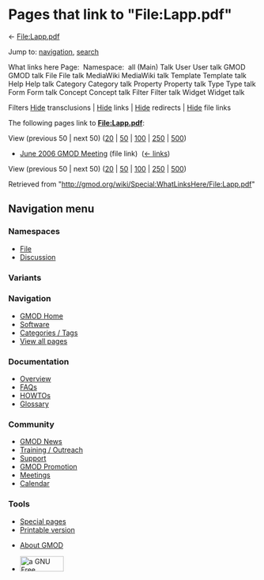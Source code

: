 <div id="mw-page-base" class="noprint">

</div>

<div id="mw-head-base" class="noprint">

</div>

<div id="content" class="mw-body" role="main">

<span id="top"></span>

<div id="mw-js-message" style="display:none;">

</div>



# <span dir="auto">Pages that link to "File:Lapp.pdf"</span>

<div id="bodyContent">

<div id="contentSub">

← [File:Lapp.pdf](/wiki/File:Lapp.pdf "File:Lapp.pdf")

</div>

<div id="jump-to-nav" class="mw-jump">

Jump to: [navigation](#mw-navigation), [search](#p-search)

</div>

<div id="mw-content-text">

What links here Page:  Namespace:  all (Main) Talk User User talk GMOD
GMOD talk File File talk MediaWiki MediaWiki talk Template Template talk
Help Help talk Category Category talk Property Property talk Type Type
talk Form Form talk Concept Concept talk Filter Filter talk Widget
Widget talk

Filters
[Hide](/mediawiki/index.php?title=Special:WhatLinksHere/File:Lapp.pdf&hidetrans=1 "Special:WhatLinksHere/File:Lapp.pdf")
transclusions \|
[Hide](/mediawiki/index.php?title=Special:WhatLinksHere/File:Lapp.pdf&hidelinks=1 "Special:WhatLinksHere/File:Lapp.pdf")
links \|
[Hide](/mediawiki/index.php?title=Special:WhatLinksHere/File:Lapp.pdf&hideredirs=1 "Special:WhatLinksHere/File:Lapp.pdf")
redirects \|
[Hide](/mediawiki/index.php?title=Special:WhatLinksHere/File:Lapp.pdf&hideimages=1 "Special:WhatLinksHere/File:Lapp.pdf")
file links

The following pages link to
**[File:Lapp.pdf](/wiki/File:Lapp.pdf "File:Lapp.pdf")**:

View (previous 50 \| next 50)
([20](/mediawiki/index.php?title=Special:WhatLinksHere/File:Lapp.pdf&limit=20 "Special:WhatLinksHere/File:Lapp.pdf")
\|
[50](/mediawiki/index.php?title=Special:WhatLinksHere/File:Lapp.pdf&limit=50 "Special:WhatLinksHere/File:Lapp.pdf")
\|
[100](/mediawiki/index.php?title=Special:WhatLinksHere/File:Lapp.pdf&limit=100 "Special:WhatLinksHere/File:Lapp.pdf")
\|
[250](/mediawiki/index.php?title=Special:WhatLinksHere/File:Lapp.pdf&limit=250 "Special:WhatLinksHere/File:Lapp.pdf")
\|
[500](/mediawiki/index.php?title=Special:WhatLinksHere/File:Lapp.pdf&limit=500 "Special:WhatLinksHere/File:Lapp.pdf"))

- [June 2006 GMOD
  Meeting](/wiki/June_2006_GMOD_Meeting "June 2006 GMOD Meeting") (file
  link) ‎ <span class="mw-whatlinkshere-tools">([←
  links](/mediawiki/index.php?title=Special:WhatLinksHere&target=June+2006+GMOD+Meeting "Special:WhatLinksHere"))</span>

View (previous 50 \| next 50)
([20](/mediawiki/index.php?title=Special:WhatLinksHere/File:Lapp.pdf&limit=20 "Special:WhatLinksHere/File:Lapp.pdf")
\|
[50](/mediawiki/index.php?title=Special:WhatLinksHere/File:Lapp.pdf&limit=50 "Special:WhatLinksHere/File:Lapp.pdf")
\|
[100](/mediawiki/index.php?title=Special:WhatLinksHere/File:Lapp.pdf&limit=100 "Special:WhatLinksHere/File:Lapp.pdf")
\|
[250](/mediawiki/index.php?title=Special:WhatLinksHere/File:Lapp.pdf&limit=250 "Special:WhatLinksHere/File:Lapp.pdf")
\|
[500](/mediawiki/index.php?title=Special:WhatLinksHere/File:Lapp.pdf&limit=500 "Special:WhatLinksHere/File:Lapp.pdf"))

</div>

<div class="printfooter">

Retrieved from
"<http://gmod.org/wiki/Special:WhatLinksHere/File:Lapp.pdf>"

</div>

<div id="catlinks" class="catlinks catlinks-allhidden">

</div>

<div class="visualClear">

</div>

</div>

</div>

<div id="mw-navigation">

## Navigation menu

<div id="mw-head">



<div id="left-navigation">

<div id="p-namespaces" class="vectorTabs" role="navigation"
aria-labelledby="p-namespaces-label">

### Namespaces

- <span id="ca-nstab-image"><a href="/wiki/File:Lapp.pdf" accesskey="c"
  title="View the file page [c]">File</a></span>
- <span id="ca-talk"><a
  href="/mediawiki/index.php?title=File_talk:Lapp.pdf&amp;action=edit&amp;redlink=1"
  accesskey="t"
  title="Discussion about the content page [t]">Discussion</a></span>

</div>

<div id="p-variants" class="vectorMenu emptyPortlet" role="navigation"
aria-labelledby="p-variants-label">

### 

### Variants[](#)

<div class="menu">

</div>

</div>

</div>

<div id="right-navigation">





</div>



</div>

</div>

</div>

<div id="mw-panel">

<div id="p-logo" role="banner">

<a href="/wiki/Main_Page"
style="background-image: url(http://gmod.org/images/GMOD-cogs.png);"
title="Visit the main page"></a>

</div>

<div id="p-Navigation" class="portal" role="navigation"
aria-labelledby="p-Navigation-label">

### Navigation

<div class="body">

- <span id="n-GMOD-Home">[GMOD Home](/wiki/Main_Page)</span>
- <span id="n-Software">[Software](/wiki/GMOD_Components)</span>
- <span id="n-Categories-.2F-Tags">[Categories /
  Tags](/wiki/Categories)</span>
- <span id="n-View-all-pages">[View all
  pages](/wiki/Special:AllPages)</span>

</div>

</div>

<div id="p-Documentation" class="portal" role="navigation"
aria-labelledby="p-Documentation-label">

### Documentation

<div class="body">

- <span id="n-Overview">[Overview](/wiki/Overview)</span>
- <span id="n-FAQs">[FAQs](/wiki/Category:FAQ)</span>
- <span id="n-HOWTOs">[HOWTOs](/wiki/Category:HOWTO)</span>
- <span id="n-Glossary">[Glossary](/wiki/Glossary)</span>

</div>

</div>

<div id="p-Community" class="portal" role="navigation"
aria-labelledby="p-Community-label">

### Community

<div class="body">

- <span id="n-GMOD-News">[GMOD News](/wiki/GMOD_News)</span>
- <span id="n-Training-.2F-Outreach">[Training /
  Outreach](/wiki/Training_and_Outreach)</span>
- <span id="n-Support">[Support](/wiki/Support)</span>
- <span id="n-GMOD-Promotion">[GMOD
  Promotion](/wiki/GMOD_Promotion)</span>
- <span id="n-Meetings">[Meetings](/wiki/Meetings)</span>
- <span id="n-Calendar">[Calendar](/wiki/Calendar)</span>

</div>

</div>

<div id="p-tb" class="portal" role="navigation"
aria-labelledby="p-tb-label">

### Tools

<div class="body">

- <span id="t-specialpages"><a href="/wiki/Special:SpecialPages" accesskey="q"
  title="A list of all special pages [q]">Special pages</a></span>
- <span id="t-print"><a
  href="/mediawiki/index.php?title=Special:WhatLinksHere/File:Lapp.pdf&amp;printable=yes"
  rel="alternate" accesskey="p"
  title="Printable version of this page [p]">Printable version</a></span>

</div>

</div>

</div>

</div>

<div id="footer" role="contentinfo">

- <span id="footer-places-about">[About
  GMOD](/wiki/GMOD:About "GMOD:About")</span>

<!-- -->

- <span id="footer-copyrightico">[<img src="http://www.gnu.org/graphics/gfdl-logo-small.png" width="88"
  height="31" alt="a GNU Free Documentation License" />](http://www.gnu.org/licenses/fdl-1.3.html)</span>


<div style="clear:both">

</div>

</div>
